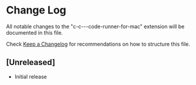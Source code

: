 # Change Log

All notable changes to the "c-c---code-runner-for-mac" extension will be documented in this file.

Check [Keep a Changelog](http://keepachangelog.com/) for recommendations on how to structure this file.

## [Unreleased]

- Initial release